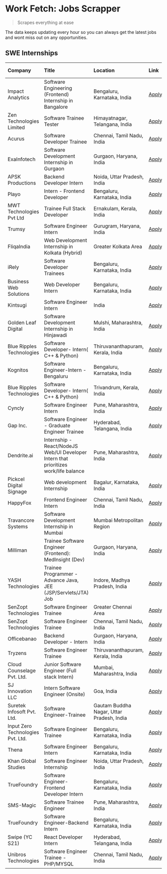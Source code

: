 # Work Fetch: Jobs Scrapper
> Scrapes everything at ease

The data keeps updating every hour so you can always get the latest jobs and wont miss out on any opportunities.

## SWE Internships
<!--START_SECTION:workfetch-->
| Company                           | Title                                                                                | Location                                  | Link                                                                                                                                                                                                                                                                                              | Date Posted   |
|:----------------------------------|:-------------------------------------------------------------------------------------|:------------------------------------------|:--------------------------------------------------------------------------------------------------------------------------------------------------------------------------------------------------------------------------------------------------------------------------------------------------|:--------------|
| Impact Analytics                  | Software Engineering (Frontend) Internship in Bangalore                              | Bengaluru, Karnataka, India               | [Apply](https://in.linkedin.com/jobs/view/software-engineering-frontend-internship-in-bangalore-at-impact-analytics-3872535077?position=7&pageNum=0&refId=SN659hA6LaC7oQF2tdCeDg%3D%3D&trackingId=1x06hGa81IDU60gE6W8cnQ%3D%3D&trk=public_jobs_jserp-result_search-card)                          | 2024-03-26    |
| Zen Technologies Limited          | Software Trainee Tester                                                              | Himayatnagar, Telangana, India            | [Apply](https://in.linkedin.com/jobs/view/software-trainee-tester-at-zen-technologies-limited-3872100214?position=10&pageNum=0&refId=SN659hA6LaC7oQF2tdCeDg%3D%3D&trackingId=MgFB8bhelHv9C9yKN6sqFQ%3D%3D&trk=public_jobs_jserp-result_search-card)                                               | 2024-03-26    |
| Acurus                            | Software Developer Trainee                                                           | Chennai, Tamil Nadu, India                | [Apply](https://in.linkedin.com/jobs/view/software-developer-trainee-at-acurus-3871400616?position=15&pageNum=0&refId=SN659hA6LaC7oQF2tdCeDg%3D%3D&trackingId=3VPG%2FUmzMfxkmHisfJcWVg%3D%3D&trk=public_jobs_jserp-result_search-card)                                                            | 2024-03-26    |
| ExaInfotech                       | Software Development Internship in Gurgaon                                           | Gurgaon, Haryana, India                   | [Apply](https://in.linkedin.com/jobs/view/software-development-internship-in-gurgaon-at-exainfotech-3872534185?position=33&pageNum=0&refId=SN659hA6LaC7oQF2tdCeDg%3D%3D&trackingId=91dcceWM2qMntG9XgOUFQg%3D%3D&trk=public_jobs_jserp-result_search-card)                                         | 2024-03-26    |
| APSK Productions                  | Backend Developer Intern                                                             | Noida, Uttar Pradesh, India               | [Apply](https://in.linkedin.com/jobs/view/backend-developer-intern-at-apsk-productions-3866977403?position=59&pageNum=0&refId=SN659hA6LaC7oQF2tdCeDg%3D%3D&trackingId=ywqQCqRxxCbT6RwH%2FaHKQw%3D%3D&trk=public_jobs_jserp-result_search-card)                                                    | 2024-03-25    |
| Playo                             | Intern - Frontend Developer                                                          | Bengaluru, Karnataka, India               | [Apply](https://in.linkedin.com/jobs/view/intern-frontend-developer-at-playo-3864131172?position=11&pageNum=0&refId=SN659hA6LaC7oQF2tdCeDg%3D%3D&trackingId=M0JVqAI7SL3rO8GbcuGOfw%3D%3D&trk=public_jobs_jserp-result_search-card)                                                                | 2024-03-22    |
| MWT Technologies Pvt Ltd          | Trainee Full Stack Developer                                                         | Ernakulam, Kerala, India                  | [Apply](https://in.linkedin.com/jobs/view/trainee-full-stack-developer-at-mwt-technologies-pvt-ltd-3863344037?position=14&pageNum=0&refId=SN659hA6LaC7oQF2tdCeDg%3D%3D&trackingId=nzkxPMSd5tzaaBGSbNUrMA%3D%3D&trk=public_jobs_jserp-result_search-card)                                          | 2024-03-20    |
| Trumsy                            | Software Engineer Intern                                                             | Gurugram, Haryana, India                  | [Apply](https://in.linkedin.com/jobs/view/software-engineer-intern-at-trumsy-3864795201?position=50&pageNum=0&refId=SN659hA6LaC7oQF2tdCeDg%3D%3D&trackingId=K1F%2FyWQ4iMxuWLzGBec8Mw%3D%3D&trk=public_jobs_jserp-result_search-card)                                                              | 2024-03-20    |
| FliqaIndia                        | Web Development Internship in Kolkata (Hybrid)                                       | Greater Kolkata Area                      | [Apply](https://in.linkedin.com/jobs/view/web-development-internship-in-kolkata-hybrid-at-fliqaindia-3864372048?position=52&pageNum=0&refId=SN659hA6LaC7oQF2tdCeDg%3D%3D&trackingId=GayyoGFXovn9l2GdEayD1w%3D%3D&trk=public_jobs_jserp-result_search-card)                                        | 2024-03-19    |
| iRely                             | Software Developer Trainees                                                          | Bengaluru, Karnataka, India               | [Apply](https://in.linkedin.com/jobs/view/software-developer-trainees-at-irely-3860566039?position=3&pageNum=0&refId=SN659hA6LaC7oQF2tdCeDg%3D%3D&trackingId=RjIomzmbAZVBJQ162kAX%2Fg%3D%3D&trk=public_jobs_jserp-result_search-card)                                                             | 2024-03-18    |
| Business Web Solutions            | Web Developer Intern                                                                 | Bengaluru, Karnataka, India               | [Apply](https://in.linkedin.com/jobs/view/web-developer-intern-at-business-web-solutions-3860721170?position=26&pageNum=0&refId=SN659hA6LaC7oQF2tdCeDg%3D%3D&trackingId=2utlpw7ZTyVaElJE5iFRdg%3D%3D&trk=public_jobs_jserp-result_search-card)                                                    | 2024-03-17    |
| Kintsugi                          | Software Engineer Intern                                                             | India                                     | [Apply](https://in.linkedin.com/jobs/view/software-engineer-intern-at-kintsugi-3857074071?position=43&pageNum=0&refId=SN659hA6LaC7oQF2tdCeDg%3D%3D&trackingId=uA%2B181AT0q1VtZ4dBXCKtw%3D%3D&trk=public_jobs_jserp-result_search-card)                                                            | 2024-03-16    |
| Golden Leaf Digital               | Software Development Internship in Hinjawadi                                         | Mulshi, Maharashtra, India                | [Apply](https://in.linkedin.com/jobs/view/software-development-internship-in-hinjawadi-at-golden-leaf-digital-3858085305?position=17&pageNum=0&refId=SN659hA6LaC7oQF2tdCeDg%3D%3D&trackingId=582A%2B1JtAUmH23ESKcxUnQ%3D%3D&trk=public_jobs_jserp-result_search-card)                             | 2024-03-15    |
| Blue Ripples Technologies         | Software Developer- Intern( C++ & Python)                                            | Thiruvananthapuram, Kerala, India         | [Apply](https://in.linkedin.com/jobs/view/software-developer-intern-c%2B%2B-python-at-blue-ripples-technologies-3855594494?position=23&pageNum=0&refId=SN659hA6LaC7oQF2tdCeDg%3D%3D&trackingId=d3U07mhTjaWFFi2C1kQs3A%3D%3D&trk=public_jobs_jserp-result_search-card)                             | 2024-03-14    |
| Kognitos                          | Software Engineer-Intern -Bengaluru                                                  | Bengaluru, Karnataka, India               | [Apply](https://in.linkedin.com/jobs/view/software-engineer-intern-bengaluru-at-kognitos-3855361239?position=8&pageNum=0&refId=SN659hA6LaC7oQF2tdCeDg%3D%3D&trackingId=Sn2z6PidI3CUyWykLCk9OA%3D%3D&trk=public_jobs_jserp-result_search-card)                                                     | 2024-03-13    |
| Blue Ripples Technologies         | Software Developer- Intern( C++  & Python)                                           | Trivandrum, Kerala, India                 | [Apply](https://in.linkedin.com/jobs/view/software-developer-intern-c%2B%2B-python-at-blue-ripples-technologies-3856150730?position=24&pageNum=0&refId=SN659hA6LaC7oQF2tdCeDg%3D%3D&trackingId=YeIT61fxohCA%2BBcsrgIqqQ%3D%3D&trk=public_jobs_jserp-result_search-card)                           | 2024-03-13    |
| Cyncly                            | Software Engineer Intern                                                             | Pune, Maharashtra, India                  | [Apply](https://in.linkedin.com/jobs/view/software-engineer-intern-at-cyncly-3853990178?position=29&pageNum=0&refId=SN659hA6LaC7oQF2tdCeDg%3D%3D&trackingId=uwrXqcOCXLcx7W50uutR5Q%3D%3D&trk=public_jobs_jserp-result_search-card)                                                                | 2024-03-13    |
| Gap Inc.                          | Software Engineer - Graduate Engineer Trainee                                        | Hyderabad, Telangana, India               | [Apply](https://in.linkedin.com/jobs/view/software-engineer-graduate-engineer-trainee-at-gap-inc-3853818960?position=6&pageNum=0&refId=SN659hA6LaC7oQF2tdCeDg%3D%3D&trackingId=TAG2Uht%2FzsWvK%2FBvH23XFA%3D%3D&trk=public_jobs_jserp-result_search-card)                                         | 2024-03-12    |
| Dendrite.ai                       | Internship - React/NodeJS Web/UI Developer Intern that prioritizes work/life balance | Pune, Maharashtra, India                  | [Apply](https://in.linkedin.com/jobs/view/internship-react-nodejs-web-ui-developer-intern-that-prioritizes-work-life-balance-at-dendrite-ai-3853583200?position=39&pageNum=0&refId=SN659hA6LaC7oQF2tdCeDg%3D%3D&trackingId=iwV6Wgv7bPgE6C9eZ8HeeQ%3D%3D&trk=public_jobs_jserp-result_search-card) | 2024-03-12    |
| Pickcel Digital Signage           | Web development Internship                                                           | Bagalur, Karnataka, India                 | [Apply](https://in.linkedin.com/jobs/view/web-development-internship-at-pickcel-digital-signage-3849506118?position=60&pageNum=0&refId=SN659hA6LaC7oQF2tdCeDg%3D%3D&trackingId=yPeI%2Fb9JntdsqVbOQR2MLw%3D%3D&trk=public_jobs_jserp-result_search-card)                                           | 2024-03-08    |
| HappyFox                          | Frontend Engineer Intern                                                             | Chennai, Tamil Nadu, India                | [Apply](https://in.linkedin.com/jobs/view/frontend-engineer-intern-at-happyfox-3848357951?position=47&pageNum=0&refId=SN659hA6LaC7oQF2tdCeDg%3D%3D&trackingId=A4fVnkAUBaZjJhoAROwvsQ%3D%3D&trk=public_jobs_jserp-result_search-card)                                                              | 2024-03-07    |
| Travancore Systems                | Software Development Internship in Mumbai                                            | Mumbai Metropolitan Region                | [Apply](https://in.linkedin.com/jobs/view/software-development-internship-in-mumbai-at-travancore-systems-3847706952?position=48&pageNum=0&refId=SN659hA6LaC7oQF2tdCeDg%3D%3D&trackingId=wgTZcYfGoKub0bqFBhZ%2BPA%3D%3D&trk=public_jobs_jserp-result_search-card)                                 | 2024-03-05    |
| Milliman                          | Trainee Software Engineer (Frontend): MedInsight (Dev)                               | Gurgaon, Haryana, India                   | [Apply](https://in.linkedin.com/jobs/view/trainee-software-engineer-frontend-medinsight-dev-at-milliman-3792874280?position=12&pageNum=0&refId=SN659hA6LaC7oQF2tdCeDg%3D%3D&trackingId=15D3RLlA4xtbot3jxLxvKA%3D%3D&trk=public_jobs_jserp-result_search-card)                                     | 2024-03-01    |
| YASH Technologies                 | Trainee Programmer - Advance Java, JEE (JSP/Servlets/JTA) Job                        | Indore, Madhya Pradesh, India             | [Apply](https://in.linkedin.com/jobs/view/trainee-programmer-advance-java-jee-jsp-servlets-jta-job-at-yash-technologies-3811759183?position=28&pageNum=0&refId=SN659hA6LaC7oQF2tdCeDg%3D%3D&trackingId=bthuS2E2av6QRSfLck20WA%3D%3D&trk=public_jobs_jserp-result_search-card)                     | 2024-02-13    |
| SenZopt Technologies              | Software Engineer Trainee                                                            | Greater Chennai Area                      | [Apply](https://in.linkedin.com/jobs/view/software-engineer-trainee-at-senzopt-technologies-3827688781?position=40&pageNum=0&refId=SN659hA6LaC7oQF2tdCeDg%3D%3D&trackingId=sKtjocwciXspYXViPYvf4A%3D%3D&trk=public_jobs_jserp-result_search-card)                                                 | 2024-02-12    |
| SenZopt Technologies              | Software Engineer Trainee                                                            | Chennai, Tamil Nadu, India                | [Apply](https://in.linkedin.com/jobs/view/software-engineer-trainee-at-senzopt-technologies-3827686880?position=56&pageNum=0&refId=SN659hA6LaC7oQF2tdCeDg%3D%3D&trackingId=b6HpE7oekgsxFddO%2Bia%2FMQ%3D%3D&trk=public_jobs_jserp-result_search-card)                                             | 2024-02-12    |
| Officebanao                       | Backend Developer - Intern                                                           | Gurgaon, Haryana, India                   | [Apply](https://in.linkedin.com/jobs/view/backend-developer-intern-at-officebanao-3814263731?position=34&pageNum=0&refId=SN659hA6LaC7oQF2tdCeDg%3D%3D&trackingId=Xc3iWAjbabuhHbusZH%2FUGA%3D%3D&trk=public_jobs_jserp-result_search-card)                                                         | 2024-01-31    |
| Tryzens                           | Software Engineer Trainee                                                            | Thiruvananthapuram, Kerala, India         | [Apply](https://in.linkedin.com/jobs/view/software-engineer-trainee-at-tryzens-3809363491?position=42&pageNum=0&refId=SN659hA6LaC7oQF2tdCeDg%3D%3D&trackingId=1YxFx1gtHi3kiYWKPYyhvQ%3D%3D&trk=public_jobs_jserp-result_search-card)                                                              | 2024-01-18    |
| Cloud Counselage Pvt. Ltd.        | Junior Software Engineer (Full stack Intern)                                         | Mumbai, Maharashtra, India                | [Apply](https://in.linkedin.com/jobs/view/junior-software-engineer-full-stack-intern-at-cloud-counselage-pvt-ltd-3803132814?position=35&pageNum=0&refId=SN659hA6LaC7oQF2tdCeDg%3D%3D&trackingId=zolbMeZMbaNn60Z0TzW3mQ%3D%3D&trk=public_jobs_jserp-result_search-card)                            | 2024-01-11    |
| SJ Innovation LLC                 | Intern Software Engineer (Onsite)                                                    | Goa, India                                | [Apply](https://in.linkedin.com/jobs/view/intern-software-engineer-onsite-at-sj-innovation-llc-3799959011?position=49&pageNum=0&refId=SN659hA6LaC7oQF2tdCeDg%3D%3D&trackingId=7MXjbCRLsfFW5krW6PswnQ%3D%3D&trk=public_jobs_jserp-result_search-card)                                              | 2024-01-11    |
| Suretek Infosoft Pvt. Ltd.        | Software Engineer-Trainee                                                            | Gautam Buddha Nagar, Uttar Pradesh, India | [Apply](https://in.linkedin.com/jobs/view/software-engineer-trainee-at-suretek-infosoft-pvt-ltd-3800934643?position=30&pageNum=0&refId=SN659hA6LaC7oQF2tdCeDg%3D%3D&trackingId=nKFlXsPnld6Ev4yJceogAw%3D%3D&trk=public_jobs_jserp-result_search-card)                                             | 2024-01-09    |
| Input Zero Technologies Pvt. Ltd. | Software Engineer Trainee                                                            | Bengaluru, Karnataka, India               | [Apply](https://in.linkedin.com/jobs/view/software-engineer-trainee-at-input-zero-technologies-pvt-ltd-3800927643?position=37&pageNum=0&refId=SN659hA6LaC7oQF2tdCeDg%3D%3D&trackingId=IRq0oNDZ6kEQZ5vnV%2BvUnA%3D%3D&trk=public_jobs_jserp-result_search-card)                                    | 2024-01-09    |
| Thena                             | Software Engineer Intern                                                             | Bengaluru, Karnataka, India               | [Apply](https://in.linkedin.com/jobs/view/software-engineer-intern-at-thena-3778731751?position=22&pageNum=0&refId=SN659hA6LaC7oQF2tdCeDg%3D%3D&trackingId=JVBb9DLdbnjEefjABErNlg%3D%3D&trk=public_jobs_jserp-result_search-card)                                                                 | 2023-12-05    |
| Khan Global Studies               | Software Engineer Internship                                                         | Noida, Uttar Pradesh, India               | [Apply](https://in.linkedin.com/jobs/view/software-engineer-internship-at-khan-global-studies-3766942197?position=58&pageNum=0&refId=SN659hA6LaC7oQF2tdCeDg%3D%3D&trackingId=4otYoL6ZQRJrAdpl0qwQYQ%3D%3D&trk=public_jobs_jserp-result_search-card)                                               | 2023-11-27    |
| TrueFoundry                       | Software Engineer- Frontend Developer Intern                                         | Bengaluru, Karnataka, India               | [Apply](https://in.linkedin.com/jobs/view/software-engineer-frontend-developer-intern-at-truefoundry-3790095058?position=21&pageNum=0&refId=SN659hA6LaC7oQF2tdCeDg%3D%3D&trackingId=Ohr2zFV6ZiYnjYWdl7WoZw%3D%3D&trk=public_jobs_jserp-result_search-card)                                        | 2023-11-24    |
| SMS-Magic                         | Software Trainee Engineer                                                            | Pune, Maharashtra, India                  | [Apply](https://in.linkedin.com/jobs/view/software-trainee-engineer-at-sms-magic-3761409781?position=36&pageNum=0&refId=SN659hA6LaC7oQF2tdCeDg%3D%3D&trackingId=CsglZPMnpDqUdVBlLgQmbw%3D%3D&trk=public_jobs_jserp-result_search-card)                                                            | 2023-11-16    |
| TrueFoundry                       | Software Engineer-Backend Intern                                                     | Bengaluru, Karnataka, India               | [Apply](https://in.linkedin.com/jobs/view/software-engineer-backend-intern-at-truefoundry-3779508170?position=38&pageNum=0&refId=SN659hA6LaC7oQF2tdCeDg%3D%3D&trackingId=BX3KBQBPrTxa%2BgW%2BvTdqhw%3D%3D&trk=public_jobs_jserp-result_search-card)                                               | 2023-11-10    |
| Swipe (YC S21)                    | React Developer Intern                                                               | Hyderabad, Telangana, India               | [Apply](https://in.linkedin.com/jobs/view/react-developer-intern-at-swipe-yc-s21-3737600089?position=25&pageNum=0&refId=SN659hA6LaC7oQF2tdCeDg%3D%3D&trackingId=5dC7qotqCZ29%2FE1iV%2BOl%2BA%3D%3D&trk=public_jobs_jserp-result_search-card)                                                      | 2023-10-13    |
| Unibros Technologies              | Software Engineer Trainee - PHP/MYSQL                                                | Chennai, Tamil Nadu, India                | [Apply](https://in.linkedin.com/jobs/view/software-engineer-trainee-php-mysql-at-unibros-technologies-3656599241?position=44&pageNum=0&refId=SN659hA6LaC7oQF2tdCeDg%3D%3D&trackingId=ktC8TD4onlkrV46sZY4mnw%3D%3D&trk=public_jobs_jserp-result_search-card)                                       | 2023-06-12    |
<!--END_SECTION:workfetch-->
